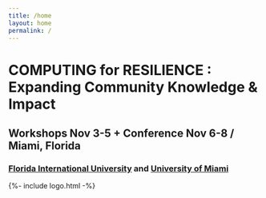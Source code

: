 ```yaml
---
title: /home
layout: home
permalink: /
---
```

# COMPUTING for RESILIENCE : Expanding Community Knowledge & Impact

## Workshops Nov 3-5 + Conference Nov 6-8 / Miami, Florida

### [Florida International University](/fiu) and [University of Miami](/um)


{%- include logo.html -%}